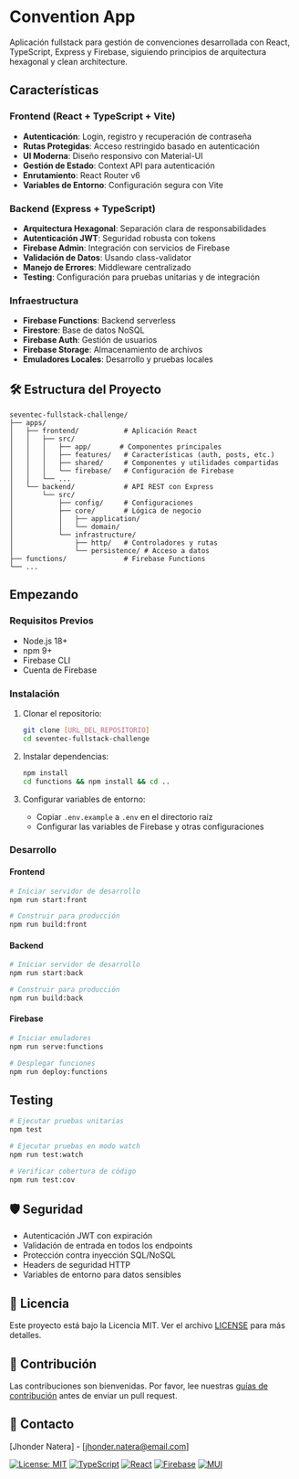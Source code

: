 # Convention App

Aplicación fullstack para gestión de convenciones desarrollada con React, TypeScript, Express y Firebase, siguiendo principios de arquitectura hexagonal y clean architecture.

## Características

### Frontend (React + TypeScript + Vite)
- **Autenticación**: Login, registro y recuperación de contraseña
- **Rutas Protegidas**: Acceso restringido basado en autenticación
- **UI Moderna**: Diseño responsivo con Material-UI
- **Gestión de Estado**: Context API para autenticación
- **Enrutamiento**: React Router v6
- **Variables de Entorno**: Configuración segura con Vite

### Backend (Express + TypeScript)
- **Arquitectura Hexagonal**: Separación clara de responsabilidades
- **Autenticación JWT**: Seguridad robusta con tokens
- **Firebase Admin**: Integración con servicios de Firebase
- **Validación de Datos**: Usando class-validator
- **Manejo de Errores**: Middleware centralizado
- **Testing**: Configuración para pruebas unitarias y de integración

### Infraestructura
- **Firebase Functions**: Backend serverless
- **Firestore**: Base de datos NoSQL
- **Firebase Auth**: Gestión de usuarios
- **Firebase Storage**: Almacenamiento de archivos
- **Emuladores Locales**: Desarrollo y pruebas locales

## 🛠️ Estructura del Proyecto

```
seventec-fullstack-challenge/
├── apps/
│   ├── frontend/           # Aplicación React
│   │   ├── src/
│   │   │   ├── app/       # Componentes principales
│   │   │   ├── features/   # Características (auth, posts, etc.)
│   │   │   ├── shared/     # Componentes y utilidades compartidas
│   │   │   └── firebase/   # Configuración de Firebase
│   │   └── ...
│   └── backend/            # API REST con Express
│       └── src/
│           ├── config/     # Configuraciones
│           ├── core/       # Lógica de negocio
│           │   ├── application/
│           │   └── domain/
│           └── infrastructure/
│               ├── http/   # Controladores y rutas
│               └── persistence/ # Acceso a datos
├── functions/              # Firebase Functions
└── ...
```

## Empezando

### Requisitos Previos

- Node.js 18+
- npm 9+
- Firebase CLI
- Cuenta de Firebase

### Instalación

1. Clonar el repositorio:
   ```bash
   git clone [URL_DEL_REPOSITORIO]
   cd seventec-fullstack-challenge
   ```

2. Instalar dependencias:
   ```bash
   npm install
   cd functions && npm install && cd ..
   ```

3. Configurar variables de entorno:
   - Copiar `.env.example` a `.env` en el directorio raíz
   - Configurar las variables de Firebase y otras configuraciones

### Desarrollo

#### Frontend
```bash
# Iniciar servidor de desarrollo
npm run start:front

# Construir para producción
npm run build:front
```

#### Backend
```bash
# Iniciar servidor de desarrollo
npm run start:back

# Construir para producción
npm run build:back
```

#### Firebase
```bash
# Iniciar emuladores
npm run serve:functions

# Desplegar funciones
npm run deploy:functions
```

## Testing

```bash
# Ejecutar pruebas unitarias
npm test

# Ejecutar pruebas en modo watch
npm run test:watch

# Verificar cobertura de código
npm run test:cov
```

## 🛡️ Seguridad

- Autenticación JWT con expiración
- Validación de entrada en todos los endpoints
- Protección contra inyección SQL/NoSQL
- Headers de seguridad HTTP
- Variables de entorno para datos sensibles

## 📄 Licencia

Este proyecto está bajo la Licencia MIT. Ver el archivo [LICENSE](LICENSE) para más detalles.

## 🤝 Contribución

Las contribuciones son bienvenidas. Por favor, lee nuestras [guías de contribución](CONTRIBUTING.md) antes de enviar un pull request.

## 📧 Contacto

[Jhonder Natera] - [jhonder.natera@email.com]

[![License: MIT](https://img.shields.io/badge/License-MIT-yellow.svg)](https://opensource.org/licenses/MIT)
[![TypeScript](https://img.shields.io/badge/TypeScript-007ACC?style=flat&logo=typescript&logoColor=white)](https://www.typescriptlang.org/)
[![React](https://img.shields.io/badge/React-20232A?style=flat&logo=react&logoColor=61DAFB)](https://reactjs.org/)
[![Firebase](https://img.shields.io/badge/Firebase-FFCA28?style=flat&logo=firebase&logoColor=black)](https://firebase.google.com/)
[![MUI](https://img.shields.io/badge/Material--UI-0081CB?style=flat&logo=mui&logoColor=white)](https://mui.com/)
